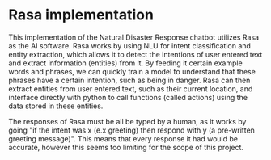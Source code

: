# Rasa implementation
This implementation of the Natural Disaster Response chatbot utilizes Rasa as the AI software. 
Rasa works by using NLU for intent classification and entity extraction, which allows it to detect the intentions of user entered text and extract information (entities) from it. By feeding it certain example words and phrases, we can quickly train a model to understand that these phrases have a certain intention, such as being in danger. Rasa can then extract entities from user entered text, such as their current location, and interface directly with python to call functions (called actions) using the data stored in these entities. 

The responses of Rasa must be all be typed by a human, as it works by going "if the intent was x (e.x greeting) then respond with y (a pre-written greeting message)". This means that every response it had would be accurate, however this seems too limiting for the scope of this project.
